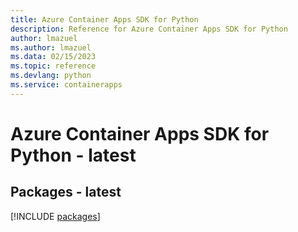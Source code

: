```yaml
---
title: Azure Container Apps SDK for Python
description: Reference for Azure Container Apps SDK for Python
author: lmazuel
ms.author: lmazuel
ms.data: 02/15/2023
ms.topic: reference
ms.devlang: python
ms.service: containerapps
---
```

# Azure Container Apps SDK for Python - latest
## Packages - latest
[!INCLUDE [packages](container-apps-index.md)]